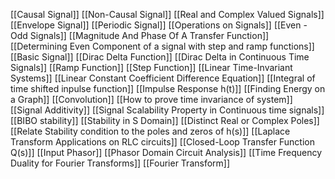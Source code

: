 [[Causal Signal]]
[[Non-Causal Signal]]
[[Real and Complex Valued Signals]]
[[Envelope Signal]]
[[Periodic Signal]]
[[Operations on Signals]]
[[Even - Odd Signals]]
[[Magnitude And Phase Of A Transfer Function]]
[[Determining Even Component of a signal with step and ramp functions]]
[[Basic Signal]]
[[Dirac Delta Function]]
[[Dirac Delta in Continuous Time Signals]]
[[Ramp Function]]
[[Step Function]]
[[Linear Time-Invariant Systems]]
[[Linear Constant Coefficient Difference Equation]]
[[Integral of time shifted inpulse function]]
[[Impulse Response h(t)]]
[[Finding Energy on a Graph]]
[[Convolution]]
[[How to prove time invariance of system]]
[[Signal Additivity]]
[[Signal Scalability Property in Continuous time signals]]
[[BIBO stability]]
[[Stability in S Domain]]
[[Distinct Real or Complex Poles]]
[[Relate Stability condition to the poles and zeros of h(s)]]
[[Laplace Transform Applications on RLC circuits]]
[[Closed-Loop Transfer Function Q(s)]]
[[Input Phasor]]
[[Phasor Domain Circuit Analysis]]
[[Time Frequency Duality for Fourier Transforms]]
[[Fourier Transform]]
